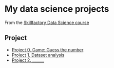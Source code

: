 # My data science projects
From the [Skillfactory Data Science course](https://skillfactory.ru/data-scientist-pro)

## Project

* [Project 0. Game: Guess the number](https://github.com/Rioder562/SF/tree/main/Project%200)
* [Prolect 1. Dataset analysis](https://github.com/Rioder562/SF_project)
* [Project 2. ______](___)
